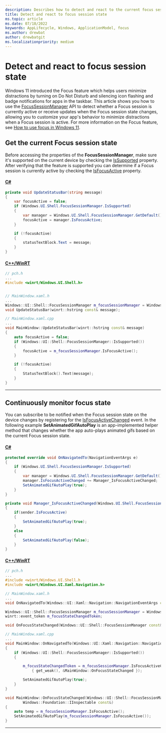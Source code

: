 ```yaml
---
description: Describes how to detect and react to the current focus session state.
title: Detect and react to focus session state
ms.topic: article
ms.date: 07/18/2022
keywords: AppLifecycle, Windows, ApplicationModel, focus
ms.author: drewbat
author: drewbatgit
ms.localizationpriority: medium
---
```


# Detect and react to focus session state

Windows 11 introduced the Focus feature which helps users minimize distractions by turning on Do Not Disturb and silencing icon flashing and badge notifications for apps in the taskbar. This article shows you how to use the [FocusSessionManager](/uwp/api/windows.ui.shell.focussessionmanager) API to detect whether a Focus session is currently active or receive updates when the Focus session state changes, allowing you to customize your app's behavior to minimize distractions when a Focus session is active. For more information on the Focus feature, see [How to use focus in Windows 11](https://support.microsoft.com/en-us/windows/how-to-use-focus-in-windows-11-cbcc9ddb-8164-43fa-8919-b9a2af072382).

## Get the current Focus session state

Before accessing the properties of the **FocusSessionManager**, make sure it's supported on the current device by checking the [IsSupported](/uwp/api/windows.ui.shell.focussessionmanager.issupported) property. After verifying that the feature is supported you can determine if a Focus session is currently active by checking the [IsFocusActive](/uwp/api/windows.ui.shell.focussessionmanager.isfocusactive) property.

#### [C#](#tab/csharp)
```csharp
private void UpdateStatusBar(string message)
{
    var focusActive = false;
    if (Windows.UI.Shell.FocusSessionManager.IsSupported)
    {
        var manager = Windows.UI.Shell.FocusSessionManager.GetDefault();
        focusActive = manager.IsFocusActive;
    }

    if (!focusActive)
    {
        statusTextBlock.Text = message;
    }
}
```

#### [C++/WinRT](#tab/cppwinrt)
```cpp
// pch.h
...
#include <winrt/Windows.UI.Shell.h>


// MainWindow.xaml.h
...
Windows::UI::Shell::FocusSessionManager m_focusSessionManager = Windows::UI::Shell::FocusSessionManager::GetDefault();
void UpdateStatusBar(winrt::hstring const& message);

// MainWindow.xaml.cpp
...
void MainWindow::UpdateStatusBar(winrt::hstring const& message)
{
    auto focusActive = false;
    if (Windows::UI::Shell::FocusSessionManager::IsSupported())
    {
        focusActive = m_focusSessionManager.IsFocusActive();
    }

    if (!focusActive)
    {
        StatusTextBlock().Text(message);
    }
}
```

---

## Continuously monitor focus state

You can subscribe to be notified when the Focus session state on the device changes by registering for the [IsFocusActiveChanged](/uwp/api/windows.ui.shell.focussessionmanager.isfocusactivechanged) event. In the following example **SetAnimatedGifAutoPlay** is an app-implemented helper method that changes whether the app auto-plays animated gifs based on the current Focus session state.

#### [C#](#tab/csharp)
```csharp
protected override void OnNavigatedTo(NavigationEventArgs e)
{
    if (Windows.UI.Shell.FocusSessionManager.IsSupported)
    {
        var manager = Windows.UI.Shell.FocusSessionManager.GetDefault();
        manager.IsFocusActiveChanged += Manager_IsFocusActiveChanged;
        SetAnimatedGifAutoPlay(true);
    }
}

private void Manager_IsFocusActiveChanged(Windows.UI.Shell.FocusSessionManager sender, object args)
{
    if(sender.IsFocusActive)
    {
        SetAnimatedGifAutoPlay(true);
    }
    else
    {
        SetAnimatedGifAutoPlay(false);
    }
}
```

#### [C++/WinRT](#tab/cppwinrt)
```cpp
// pch.h
...
#include <winrt/Windows.UI.Shell.h
#include <winrt/Windows.UI.Xaml.Navigation.h>

// MainWindow.xaml.h
...
void OnNavigatedTo(Windows::UI::Xaml::Navigation::NavigationEventArgs const&);

Windows::UI::Shell::FocusSessionManager m_focusSessionManager = Windows::UI::Shell::FocusSessionManager::GetDefault();
winrt::event_token m_focusStateChangedToken;

void OnFocusStateChanged(Windows::UI::Shell::FocusSessionManager const& sender, Windows::Foundation::IInspectable const&);

// MainWindow.xaml.cpp
...
void MainWindow::OnNavigatedTo(Windows::UI::Xaml::Navigation::NavigationEventArgs const&)
{
    if (Windows::UI::Shell::FocusSessionManager::IsSupported())
    {

        m_focusStateChangedToken = m_focusSessionManager.IsFocusActiveChanged(
            { get_weak(), &MainWindow::OnFocusStateChanged });

        SetAnimatedGifAutoPlay(true);
    }
}

void MainWindow::OnFocusStateChanged(Windows::UI::Shell::FocusSessionManager const& sender,
        Windows::Foundation::IInspectable const&)
{
    auto temp = m_focusSessionManager.IsFocusActive();
    SetAnimatedGifAutoPlay(m_focusSessionManager.IsFocusActive());
}
```

---

